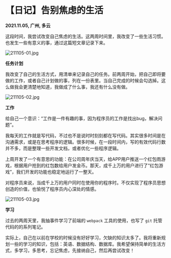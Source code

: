 # 【日记】告别焦虑的生活

**2021.11.05,  广州,  多云**

这段时间，我尝试改变自己焦虑的生活。这两周时间里，我改变了一些生活习惯。也发生一些有意义的事，通过这篇短文章记录下来。

![211105-01.jpg](../211105-01.jpg)

**任务计划**

我改变了自己的生活方式，用清单来记录自己的任务。前两周开始，把自己即将要做的工作，或者自己计划做的事，列在一份表里。当自己完成的时候会勾选掉。这么做我会更清楚地知道，我做成了什么事，我还有什么没有做。

![211105-02.jpg](../211105-02.jpg)

**工作**

给自己一个意识：“工作是一件有趣的事，因为程序员的工作是找出bug，解决问题”。

我每天的工作就是写代码，不过也不是说时时刻刻都在写代码。其实很多时间是在沟通需求，或是在思考程序的逻辑。很多时候，在一段时间内，写的有效代码行数并不多，而是整理一些开发文档，或者优化一些程序逻辑。

上周开发了一个有意思的功能：在公司周年庆当天，给APP用户推送一个红包雨游戏，根据用户抢到的红包数给用户发金币。那天，成千上万的用户进行了“红包游戏”，我们开发的功能也稳定地运行了一整天。

对程序员来说，当成千上万的用户同时在使用你的程序时。不仅实现了程序员思想创造的价值，也愉悦了程序员内心深处的情感。

![211105-03.jpg](../211105-03.jpg)

**学习**

过去的两周天里，我抽事件学习了前端的 `webpack` 工具的使用，也写了 `git` 托管代码的的系列笔记。

实际上，自己在以前在学校的时候没有好好学习，欠缺的知识太多了。我将重新规划一些的学习的知识，包括：英语、数据结构、数据库。我希望保持简单的生活方式，多学习，多思考，忘记焦虑，先接纳自己，然后再尝试改变！

